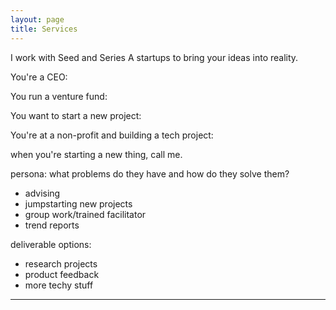 ```yaml
---
layout: page
title: Services
---
```


I work with Seed and Series A startups to bring your ideas into reality. 

You're a CEO:


You run a venture fund:


You want to start a new project:


You're at a non-profit and building a tech project:



when you're starting a new thing, call me. 

persona: what problems do they have and how do they solve them?



 - advising
 - jumpstarting new projects
 - group work/trained facilitator
 - trend reports

deliverable options:
 - research projects
 - product feedback
 - more techy stuff



***